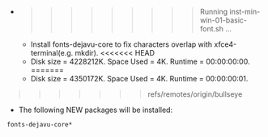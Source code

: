 * >>>>>>>>> Running inst-min-win-01-basic-font.sh ...
  * Install fonts-dejavu-core to fix characters overlap with xfce4-terminal(e.g. mkdir).
<<<<<<< HEAD
  * Disk size = 4228212K. Space Used = 4K. Runtime = 00:00:00:00.
=======
  * Disk size = 4350172K. Space Used = 4K. Runtime = 00:00:00:01.
>>>>>>> refs/remotes/origin/bullseye
  * The following NEW packages will be installed:
  ```bash
fonts-dejavu-core*
  ```
